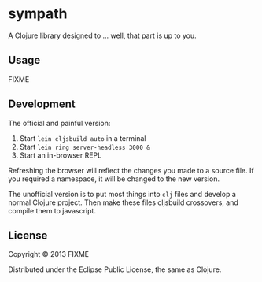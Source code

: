 # sympath

A Clojure library designed to ... well, that part is up to you.

## Usage

FIXME

## Development

The official and painful version:

1. Start `lein cljsbuild auto` in a terminal
2. Start `lein ring server-headless 3000 &`
3. Start an in-browser REPL

Refreshing the browser will reflect the changes you made to a source
file.  If you required a namespace, it will be changed to the new
version.

The unofficial version is to put most things into `clj` files and
develop a normal Clojure project.  Then make these files cljsbuild
crossovers, and compile them to javascript.

## License

Copyright © 2013 FIXME

Distributed under the Eclipse Public License, the same as Clojure.
